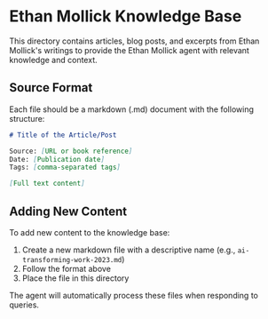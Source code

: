 # Ethan Mollick Knowledge Base

This directory contains articles, blog posts, and excerpts from Ethan Mollick's writings to provide the Ethan Mollick agent with relevant knowledge and context.

## Source Format

Each file should be a markdown (.md) document with the following structure:

```markdown
# Title of the Article/Post

Source: [URL or book reference]
Date: [Publication date]
Tags: [comma-separated tags]

[Full text content]
```

## Adding New Content

To add new content to the knowledge base:
1. Create a new markdown file with a descriptive name (e.g., `ai-transforming-work-2023.md`)
2. Follow the format above
3. Place the file in this directory

The agent will automatically process these files when responding to queries.